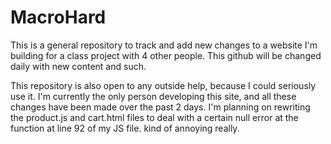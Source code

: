 # MacroHard

This is a general repository to track and add new changes to a website I'm building for a class project with 4 other people. This github will be changed daily with new content and such.

This repository is also open to any outside help, because I could seriously use it. I'm currently the only person developing this site, and all these changes have been made over the past 2 days. I'm planning on rewriting the product.js and cart.html files to deal with a certain null error at the function at line 92 of my JS file. kind of annoying really.
